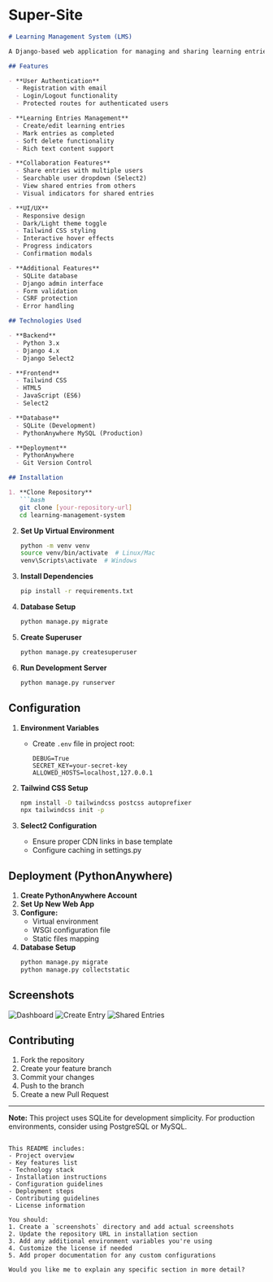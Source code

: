 # Super-Site

```markdown
# Learning Management System (LMS)

A Django-based web application for managing and sharing learning entries with user collaboration features.

## Features

- **User Authentication**
  - Registration with email
  - Login/Logout functionality
  - Protected routes for authenticated users

- **Learning Entries Management**
  - Create/edit learning entries
  - Mark entries as completed
  - Soft delete functionality
  - Rich text content support

- **Collaboration Features**
  - Share entries with multiple users
  - Searchable user dropdown (Select2)
  - View shared entries from others
  - Visual indicators for shared entries

- **UI/UX**
  - Responsive design
  - Dark/Light theme toggle
  - Tailwind CSS styling
  - Interactive hover effects
  - Progress indicators
  - Confirmation modals

- **Additional Features**
  - SQLite database
  - Django admin interface
  - Form validation
  - CSRF protection
  - Error handling

## Technologies Used

- **Backend**
  - Python 3.x
  - Django 4.x
  - Django Select2

- **Frontend**
  - Tailwind CSS
  - HTML5
  - JavaScript (ES6)
  - Select2

- **Database**
  - SQLite (Development)
  - PythonAnywhere MySQL (Production)

- **Deployment**
  - PythonAnywhere
  - Git Version Control

## Installation

1. **Clone Repository**
   ```bash
   git clone [your-repository-url]
   cd learning-management-system
   ```

2. **Set Up Virtual Environment**
   ```bash
   python -m venv venv
   source venv/bin/activate  # Linux/Mac
   venv\Scripts\activate  # Windows
   ```

3. **Install Dependencies**
   ```bash
   pip install -r requirements.txt
   ```

4. **Database Setup**
   ```bash
   python manage.py migrate
   ```

5. **Create Superuser**
   ```bash
   python manage.py createsuperuser
   ```

6. **Run Development Server**
   ```bash
   python manage.py runserver
   ```

## Configuration

1. **Environment Variables**
   - Create `.env` file in project root:
     ```
     DEBUG=True
     SECRET_KEY=your-secret-key
     ALLOWED_HOSTS=localhost,127.0.0.1
     ```

2. **Tailwind CSS Setup**
   ```bash
   npm install -D tailwindcss postcss autoprefixer
   npx tailwindcss init -p
   ```

3. **Select2 Configuration**
   - Ensure proper CDN links in base template
   - Configure caching in settings.py

## Deployment (PythonAnywhere)

1. **Create PythonAnywhere Account**
2. **Set Up New Web App**
3. **Configure:**
   - Virtual environment
   - WSGI configuration file
   - Static files mapping
4. **Database Setup**
   ```bash
   python manage.py migrate
   python manage.py collectstatic
   ```

## Screenshots

![Dashboard](screenshots/dashboard.png)
![Create Entry](screenshots/create-entry.png)
![Shared Entries](screenshots/shared-entries.png)

## Contributing

1. Fork the repository
2. Create your feature branch
3. Commit your changes
4. Push to the branch
5. Create a new Pull Request
   
---

**Note:** This project uses SQLite for development simplicity. For production environments, consider using PostgreSQL or MySQL.
```

This README includes:
- Project overview
- Key features list
- Technology stack
- Installation instructions
- Configuration guidelines
- Deployment steps
- Contributing guidelines
- License information

You should:
1. Create a `screenshots` directory and add actual screenshots
2. Update the repository URL in installation section
3. Add any additional environment variables you're using
4. Customize the license if needed
5. Add proper documentation for any custom configurations

Would you like me to explain any specific section in more detail?
